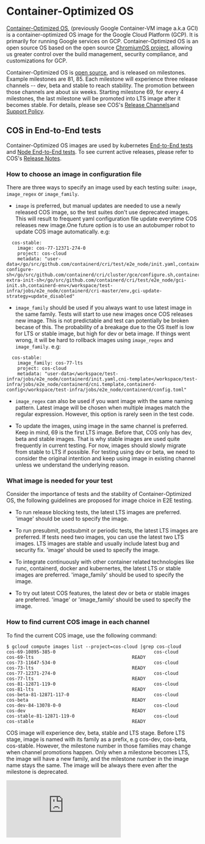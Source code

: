 # Container-Optimized OS

[Container-Optimized OS](https://cloud.google.com/container-optimized-os/docs),
(previously Google Container-VM image a.k.a GCI) is a container-optimized OS image for the Google Cloud Platform (GCP). It is
primarily for running Google services on GCP. Container-Optimized OS is an open
source OS based on
the open source [ChromiumOS project](https://www.chromium.org/chromium-os), allowing us greater control over the build management,
security compliance, and customizations for GCP.

Container-Optimized OS is [open source](https://cos.googlesource.com), and is released on milestones. Example milestones are
81, 85. Each milestone will experience three release channels -- dev, beta and stable to reach
stability. The promotion between those channels are about six weeks.
Starting milestone 69, for
every 4 milestones, the last milestone will be promoted into LTS image after it
becomes stable.
For details, please see COS's [Release Channels](https://cloud.google.com/container-optimized-os/docs/concepts/release-channels)and [Support
Policy](https://cloud.google.com/container-optimized-os/docs/resources/support-policy).

## COS in End-to-End tests

Container-Optimized OS images are used by kubernetes [End-to-End tests](https://github.com/kubernetes/community/blob/master/contributors/devel/sig-testing/e2e-tests.md) and
[Node End-to-End tests](https://github.com/kubernetes/community/tree/master/contributors/devel/sig-node). To see current
active releases, please refer to COS's [Release
Notes](https://cloud.google.com/container-optimized-os/docs/release-notes).

### How to choose an image in configuration file

There are three ways to specify an image used by each testing suite: `image`,
`image_regex` or `image_family`.

  * `image` is preferred, but manual updates are needed to use a newly released
    COS image, so the test suites don't use deprecated images. This will result
    to frequent yaml configuration file update everytime COS releases new
    image.One future option is to use an autobumper robot to update COS image
    automatically. e.g:
```
  cos-stable:
    image: cos-77-12371-274-0
    project: cos-cloud
    metadata: "user-data</go/src/github.com/containerd/cri/test/e2e_node/init.yaml,containerd-configure-sh</go/src/github.com/containerd/cri/cluster/gce/configure.sh,containerd-extra-init-sh</go/src/github.com/containerd/cri/test/e2e_node/gci-init.sh,containerd-env</workspace/test-infra/jobs/e2e_node/containerd/cri-master/env,gci-update-strategy=update_disabled"
```

  * `image_family` should be used if you always want to use latest image in the
    same family. Tests will start to use new images once COS releases
    new image. This is not predictable and test can potentially be broken becase of this. The probability of a
    breakage due to the OS itself is low for LTS or stable image, but high for dev or beta image.
    If things went wrong, it will be hard to rollback
    images using `image_regex` and `image_family`. e.g:
```
  cos-stable:
    image_family: cos-77-lts
    project: cos-cloud
    metadata: "user-data</workspace/test-infra/jobs/e2e_node/containerd/init.yaml,cni-template</workspace/test-infra/jobs/e2e_node/containerd/cni.template,containerd-config</workspace/test-infra/jobs/e2e_node/containerd/config.toml"
```

  * `image_regex` can also
    be used if you want image with the same naming pattern. Latest image will be
    chosen when multiple images match the regular expression. However, this
    option is rarely seen in the test code.

  * To update the images, using image in the same channel is preferred. Keep in
    mind, 69 is the first LTS image. Before that, COS only has dev, beta and stable
    images. That is why stable images are used quite frequently in current testing.
    For now, images should slowly migrate from stable to LTS if possible. For
    testing using dev or beta, we need to consider the original intention and
    keep using image in existing channel unless we understand the underlying reason.

### What image is needed for your test

Consider the importance of tests and the stability of Container-Optimized OS, the
following guidelines are proposed for image choice in E2E testing.

  * To run release blocking tests, the latest LTS images are preferred.
    'image' should be used to specify the image.

  * To run presubmit, postsubmit or periodic tests, the latest LTS images are
    preferred. If tests need two images, you can use the latest two LTS images.
    LTS images are stable and usually include latest bug and security fix.
    'image' should be used to specify the image.

  * To integrate continuously with other container
    related technologies like runc, containerd, docker and kubernertes, the
    latest LTS or stable images are preferred. 'image_family' should be used to
    specify the image.

  * To try out latest COS features, the latest dev or beta or stable images are preferred.
    'image' or 'image_family' should be used to specify the image.

### How to find current COS image in each channel

To find the current COS image, use the following command:

```shell
$ gcloud compute images list --project=cos-cloud |grep cos-cloud
cos-69-10895-385-0                                    cos-cloud          cos-69-lts                                    READY
cos-73-11647-534-0                                    cos-cloud          cos-73-lts                                    READY
cos-77-12371-274-0                                    cos-cloud          cos-77-lts                                    READY
cos-81-12871-119-0                                    cos-cloud          cos-81-lts                                    READY
cos-beta-81-12871-117-0                               cos-cloud          cos-beta                                      READY
cos-dev-84-13078-0-0                                  cos-cloud          cos-dev                                       READY
cos-stable-81-12871-119-0                             cos-cloud          cos-stable                                    READY
```

COS image will experience dev, beta, stable and LTS stage. Before LTS stage, image is named with its
family as a prefix, e.g cos-dev, cos-beta, cos-stable. However, the milestone
number in those families may change when channel promotions happen. Only when a milestone becomes LTS, the
image will have a new family, and the milestone number in the image name stays the same. The image
will be always there even after the milestone is deprecated.

[![Analytics](https://kubernetes-site.appspot.com/UA-36037335-10/GitHub/cluster/gce/gci/README.md?pixel)]()
